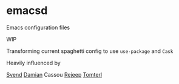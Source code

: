 emacsd
======

Emacs configuration files


WIP

Transforming current spaghetti config to use `use-package` and `Cask`

Heavily influenced by

[Svend](https://github.com/svend/dot-emacsd)
[Damian](https://github.com/DamienCassou/emacs.d) Cassou
[Rejeep](https://github.com/rejeep/emacs)
[Tomterl](https://github.com/tomterl/emacs.d)
